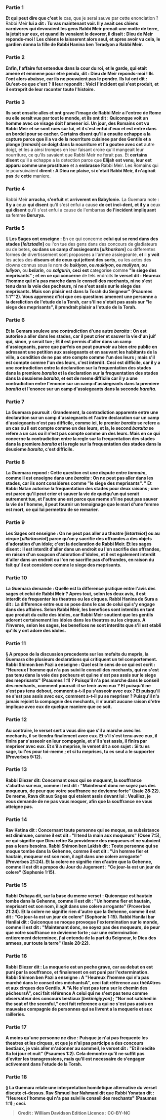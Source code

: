 
### Partie 1
<b>Et qui peut dire que c'est</b> le cas, que je serai sauve par cette enonciation ? Rabbi Meir <b>lui a dit : Tu vas maintenant voir. Il y avait ces <b>chiens carnivores qui devoraient les gens</b> Rabbi Meir <b>prenait une motte</b> de terre, la <b>jetait</b> <b>sur eux,</b> et quand <b>ils venaient le devorer, il disait : Dieu de Meir reponds-moi !</b> Les chiens le <b>laisserent alors</b> seul, <b>et</b> apres avoir vu cela, le gardien <b>donna</b> la fille de Rabbi Hanina ben Teradyon <b>a</b> Rabbi Meir.

### Partie 2
<b>Enfin, l'affaire fut entendue</b> dans la <b>cour du roi,</b> et le garde, qui <b>etait amene et emmene pour etre pendu, dit : Dieu de Meir reponds-moi !</b> Ils l'ont alors <b>abaisse,</b> car ils ne pouvaient pas le pendre. <b>Ils lui ont dit : Qu'est-ce que c'est ? Il leur repondit : Voici l'incident</b> qui s'est produit, et il entreprit de leur raconter toute l'histoire.

### Partie 3
<b>Ils</b> sont ensuite <b>alles</b> et ont <b>grave l'image de Rabbi Meir a l'entree de Rome</b> ou elle serait vue par tout le monde, et ils <b>ont dit : Quiconque voit</b> un homme avec <b>ce visage doit l'amener</b> ici. <b>Un jour,</b> des Romains <b>ont vu</b> Rabbi Meir et <b>se sont rues sur lui,</b> et <b>il s'est enfui d'eux</b> et <b>est entre dans un bordel</b> pour se cacher. <b>Certains disent</b> qu'il a ensuite echappe a la capture parce que <b>il a vu</b> de la nourriture <b>cuisinee par des Gentils</b> et <b>a plonge [<i>temash</i>] ce</b> doigt <b>dans</b> la nourriture <b>et l'a goutee</b> avec cet</b> autre doigt, et les a ainsi trompes en leur faisant croire qu'il mangeait leur nourriture, ce qu'ils savaient que Rabbi Meir ne ferait pas. Et <b>certains disent</b> qu'il a echappe a la detection parce que <b>Elijah est venu, leur est apparu comme une prostituee</b> et a <b>embrasse</b> Rabbi Meir. Les Romains qui le poursuivaient <b>dirent : A Dieu ne plaise, si c'etait Rabbi Meir, il n'agirait pas</b> de <b>cette</b> maniere.

### Partie 4
Rabbi Meir <b>arracha, s'enfuit</b> et <b>arriverent en Babylonie.</b> La Guemara note : <b>Il y a</b> ceux <b>qui disent</b> qu'il s'est enfui a cause <b>de cet inci-dent, et il y a</b> ceux <b>qui disent</b> qu'il s'est enfui a cause de l'embarras <b>de l'incident impliquant</b> sa femme <b>Berurya.</b>

### Partie 5
§ <b>Les Sages ont enseigne : </b> En ce qui concerne <b>celui qui se rend dans des stades [<i>leitztadin</i>]</b> ou l'on tue des gens dans des concours de gladiateurs ou de betes, <b>ou dans un camp d'assiegeants [<i>ulkharkom</i>]</b> ou differentes formes de divertissement sont proposees a l'armee assiegeante, <b>et</b> il <b>y voit</b> les actes des <b>diseurs et de ceux qui jettent des sorts,</b> ou les actes des clowns connus sous le nom de <b><i>bukiyon</i>, ou <i>mukiyon</i>, ou <i>muliyon</i>, ou <i>luliyon</i>,</b> ou <b><i>belurin</i>,</b> ou <b><i>salgurin</i>, ceci est</b> categorise comme <b>"le siege des meprisants" ; et en ce qui concerne</b> de tels endroits <b>le verset dit : <b>Heureux l'homme qui n'a pas marche</b> dans le conseil des mechants, ni ne s'est tenu dans la voie des pecheurs, ni ne s'est assis sur le siege des meprisants. <b>Mais son plaisir est dans la Torah du Seigneur"</b> (Psaumes 1:1""2). <b>Vous apprenez</b> d'ici <b>que ces questions amenent une personne a la dereliction</b> de l'etude <b>de la Torah,</b> car s'il ne s'etait pas assis sur "le siege des meprisants", il prendrait plaisir a l'etude de la Torah.

### Partie 6
<b>Et</b> la Gemara <b>souleve une contradiction</b> d'une autre <i>baraita</i> : <b>On est autorise</b> a <b>aller dans les stades, car il peut crier et sauver</b> la vie d'un juif qui, sinon, y serait tue ; <b>Et il est permis</b> d'aller <b>dans un camp d'assiegeants, parce que</b> parfois on peut pourvoir au <b>bien etre</b> public en adressant une petition aux assiegeants et en sauvant les habitants de la <b>ville, a condition de ne pas etre compte</b> comme l'un <b>des leurs ; mais s'il est compte</b> comme l'un <b>des leurs, c'est interdit. </b> Ceci est <b>difficile,</b> car il y a une contradiction entre la declaration sur la frequentation des <b>stades</b> dans la premiere <i>baraita</i> et la declaration <b>sur la</b> frequentation des <b>stades</b> dans la deuxieme <i>baraita</i>, et est de meme <b>difficile</b> car il y a une contradiction entre l'enonce sur <b>un camp d'assiegeants</b> dans la premiere <i>baraita</i> et l'enonce <b>sur un camp d'assiegeants</b> dans la seconde <i>baraita</i>.

### Partie 7
La Guemara poursuit : <b>Grandement,</b> la contradiction apparente entre une declaration sur <b>un camp d'assiegeants</b> et l'autre declaration <b>sur un camp d'assiegeants</b> n'est <b>pas difficile,</b> comme <b>ici, </b> le premier <i>baraita</i> se refere a un cas <b>ou il est compte</b> comme un <b>des leurs,</b> et <b>la,</b> le second <i>baraita</i> se refere a un cas <b>ou il n'est pas compte</b> comme un <b>des leurs. Mais</b> en ce qui concerne la contradiction entre la regle sur la frequentation des <b>stades</b> dans la premiere <i>baraita</i> et la regle <b>sur</b> la frequentation des <b>stades</b> dans la deuxieme <i>baraita</i>, c'est <b>difficile.</b>

### Partie 8
La Guemara repond : Cette question <b>est</b> une dispute entre <b><i>tannaim</i>, comme il est enseigne</b> dans une <i>baraita</i> : <b>On ne peut pas aller dans les stades, car</b> ils sont consideres comme <b>"le siege des meprisants". " Et Rabbi Natan autorise</b> la frequentation des stades <b>pour deux</b> raisons ; <b>une</b> est <b>parce qu'il peut crier et sauver</b> la vie de quelqu'un qui serait autrement tue, <b>et</b> l'autre <b>une</b> est <b>parce que</b> meme s'il ne peut pas sauver la vie de l'homme, <b>il peut fournir un temoignage</b> que <b>le mari d'une femme</b> est mort, ce qui lui permettra <b>de se remarier</b>.

### Partie 9
<b>Les Sages ont enseigne : On ne peut pas aller au theatre [<i>letarteiot</i>] ou au cirque [<i>ulkirkaseiot</i>] parce qu'on y sacrifie des offrandes a</b> des objets d'adoration d'un <b>idole;</b> c'est <b>la declaration de Rabbi Meir. Et les sages disent : Il est interdit</b> d'aller dans un <b>endroit ou l'on sacrifie</b> des offrandes, <b>en raison d'un soupcon d'adoration d'idoles, et il est</b> egalement <b>interdit</b> d'aller dans un <b>endroit ou l'on ne sacrifie pas</b> d'offrandes, <b>en raison</b> du fait qu'il est considere comme <b>le siege des meprisants.</b>

### Partie 10
La Guemara demande : <b>Quelle est</b> la difference pratique <b>entre l'avis des sages et celui de Rabbi Meir ? Apres tout, selon les deux avis, il est interdit de frequenter les theatres ou les cirques. <b>Rabbi Hanina de Sura a dit :</b> La difference <b>entre eux</b> se pose dans le cas de celui qui <b>s'y engage dans des affaires</b>. Selon Rabbi Meir, les benefices sont interdits en tant que produit du culte des idoles, car Rabbi Meir soutient que les gentils adorent certainement les idoles dans les theatres ou les cirques. A l'inverse, selon les sages, les benefices ne sont interdits que s'il est etabli qu'ils y ont adore des idoles.

### Partie 11
§ A propos de la discussion precedente sur les mefaits du mepris, la Guemara cite plusieurs declarations qui critiquent un tel comportement. <b>Rabbi Shimon ben Pazi a enseigne : Quel</b> est le sens de ce <b>qui est ecrit : "Heureux l'homme qui n'a pas suivi le conseil des mechants, qui ne s'est pas tenu dans la voie des pecheurs et qui ne s'est pas assis sur le siege des meprisants"</b> (Psaumes 1:1) ? <b>Puisqu'il n'a pas marche</b> dans le conseil des mechants, <b>comment</b> pourrait-il <b>se tenir</b> avec eux ? <b>Et puisqu'il ne s'est pas tenu debout, comment</b> a-t-il pu <b>s'asseoir</b> avec eux ? <b>Et puisqu'il ne s'est pas assis</b> avec eux, <b>comment</b> a-t-il pu <b>se mepriser ?</b> Puisqu'il n'a jamais rejoint la compagnie des mechants, il n'aurait aucune raison d'etre implique avec eux de quelque maniere que ce soit.

### Partie 12
<b>Au contraire,</b> le verset sert <b>a vous dire que s'il a marche</b> avec les mechants, <b>il se tiendra finalement</b> avec eux. <b>Et s'il s'est tenu</b> avec eux, <b>il finira par s'asseoir</b> en leur compagnie, <b>et s'il s'est assis, il finira par mepriser</b> avec eux. <b>Et s'il a meprise, le verset dit a son sujet : <b>Si tu es sage, tu l'es pour toi-meme ; et si tu meprises, tu es seul a le supporter</b> (Proverbes 9:12).

### Partie 13
<b>Rabbi Eliezer dit:</b> Concernant <b>ceux qui se moquent, la souffrance s'abattra sur eux, comme il est dit : "Maintenant donc ne soyez pas des moqueurs, de peur que votre souffrance ne devienne forte"</b> (Isaie 28:22). De meme, <b>Rava dit aux Sages</b> qui etaient assis devant lui : <b>Veuillez, je vous demande de ne pas vous moquer, afin que la souffrance ne vous atteigne pas.</b>

### Partie 14
<b>Rav Ketina dit :</b> Concernant <b>toute personne qui se moque, sa subsistance est diminuee, comme il est dit : "Il tend la main aux moqueurs"</b> (Osee 7:5), ce qui signifie que Dieu retire Sa providence des moqueurs et ne subvient pas a leurs besoins. <b>Rabbi Shimon ben Lakish dit : Toute personne qui se moque tombe dans la Gehenne, comme il est dit : "Un homme fier et hautain, moqueur est son nom, il agit dans une colere arrogante"</b> (Proverbes 21:24). <b>Et la colere</b> ne signifie <b>rien d'autre que la Gehenne, comme il est dit</b> a propos du Jour du Jugement : <b>"Ce jour-la est un jour de colere"</b> (Sophonie 1:15).

### Partie 15
<b>Rabbi Oshaya dit,</b> sur la base du meme verset : <b>Quiconque est hautain tombe dans la Gehenne, comme il est dit : "Un homme fier et hautain, meprisant est son nom, il agit dans une colere arrogante"</b> (Proverbes 21:24). <b>Et la colere ne signifie rien d'autre que la Gehenne, comme il est dit : "Ce jour-la est un jour de colere"</b> (Sophonie 1:15). <b>Rabbi Hanilai bar Hanilai dit : Quiconque se moque provoque l'extermination</b> sur le monde, comme il est dit : "Maintenant donc, ne soyez pas des moqueurs, de peur que votre souffrance ne devienne forte ; car une extermination entierement determinee, j'ai entendu</b> de la part du Seigneur, le Dieu des armees, sur toute la terre" (Isaie 28:22).

### Partie 16
<b>Rabbi Eliezer dit :</b> La moquerie <b>est un peche grave</b>, <b>car au debut</b> on est puni par la <b>souffrance, et finalement</b> on est puni par l'<b>extermination. Rabbi Shimon ben Pazi a enseigne : A "Heureux l'homme qui n'a pas marché</b> dans le conseil des méchantsA", ceci fait référence aux théA¢tres et aux cirques des Gentils. A "A Ne s'est pas tenu sur le chemin des pécheursA", ceci fait référence A celui qui ne s'est pas tenu comme observateur des concours bestiaux [<i>bekinigiyyon</i>] ; "Nor not satched in the seat of the scornful,"</b> ceci fait reference a <b>qui ne s'est pas assis en mauvaise compagnie</b> de personnes qui se livrent a la moquerie et aux railleries.

### Partie 17
<b>A moins qu'une personne ne dise : Puisque je n'ai pas frequente les theatres et les cirques, et que je n'ai pas participe a des concours bestiaux, je vais aller m'adonner au sommeil, le verset dit : "Et il medite Sa loi jour et nuit"</b> (Psaumes 1:2). Cela demontre qu'il ne suffit pas d'eviter les transgressions, mais qu'il est necessaire de s'engager activement dans l'etude de la Torah.

### Partie 18
§ La Guemara relate une interpretation homiletique alternative du verset discute ci-dessus. <b>Rav Shmuel bar Nahmani dit</b> que <b>Rabbi Yonatan dit : "Heureux l'homme qui n'a pas suivi le conseil des mechants"</b> (Psaumes 1:1) ; <b>ceci</b>.

>Credit : William Davidson Edition
>Licence : CC-BY-NC